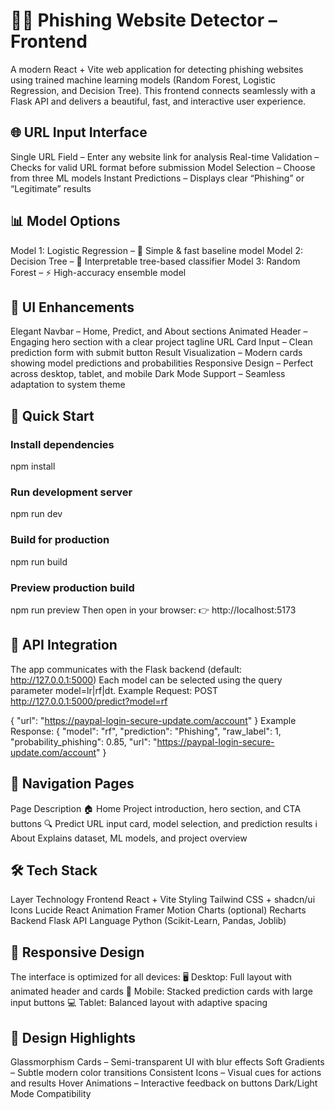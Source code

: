 # 🕵️‍♂️ Phishing Website Detector – Frontend
A modern React + Vite web application for detecting phishing websites using trained machine learning models (Random Forest, Logistic Regression, and Decision Tree).
This frontend connects seamlessly with a Flask API and delivers a beautiful, fast, and interactive user experience.

## 🌐 URL Input Interface
Single URL Field – Enter any website link for analysis
Real-time Validation – Checks for valid URL format before submission
Model Selection – Choose from three ML models
Instant Predictions – Displays clear “Phishing” or “Legitimate” results
## 📊 Model Options
Model 1: Logistic Regression – 🧠 Simple & fast baseline model
Model 2: Decision Tree – 🌿 Interpretable tree-based classifier
Model 3: Random Forest – ⚡ High-accuracy ensemble model
## 🎨 UI Enhancements
Elegant Navbar – Home, Predict, and About sections
Animated Header – Engaging hero section with a clear project tagline
URL Card Input – Clean prediction form with submit button
Result Visualization – Modern cards showing model predictions and probabilities
Responsive Design – Perfect across desktop, tablet, and mobile
Dark Mode Support – Seamless adaptation to system theme
## 🚀 Quick Start
### Install dependencies
npm install

### Run development server
npm run dev

### Build for production
npm run build

### Preview production build
npm run preview
Then open in your browser:
👉 http://localhost:5173
## 🔗 API Integration
The app communicates with the Flask backend (default: http://127.0.0.1:5000)
Each model can be selected using the query parameter model=lr|rf|dt.
Example Request:
POST http://127.0.0.1:5000/predict?model=rf

{
  "url": "https://paypal-login-secure-update.com/account"
}
Example Response:
{
  "model": "rf",
  "prediction": "Phishing",
  "raw_label": 1,
  "probability_phishing": 0.85,
  "url": "https://paypal-login-secure-update.com/account"
}
## 🧭 Navigation Pages
Page	    Description
🏠 Home	Project introduction, hero section, and CTA buttons
🔍 Predict	URL input card, model selection, and prediction results
ℹ️ About	Explains dataset, ML models, and project overview

## 🛠️ Tech Stack
Layer	Technology
Frontend	React + Vite
Styling	Tailwind CSS + shadcn/ui
Icons	Lucide React
Animation	Framer Motion
Charts (optional)	Recharts
Backend	Flask API
Language	Python (Scikit-Learn, Pandas, Joblib)
## 📱 Responsive Design
The interface is optimized for all devices:
🖥 Desktop: Full layout with animated header and cards
📱 Mobile: Stacked prediction cards with large input buttons
💻 Tablet: Balanced layout with adaptive spacing
## 🎨 Design Highlights
Glassmorphism Cards – Semi-transparent UI with blur effects
Soft Gradients – Subtle modern color transitions
Consistent Icons – Visual cues for actions and results
Hover Animations – Interactive feedback on buttons
Dark/Light Mode Compatibility
